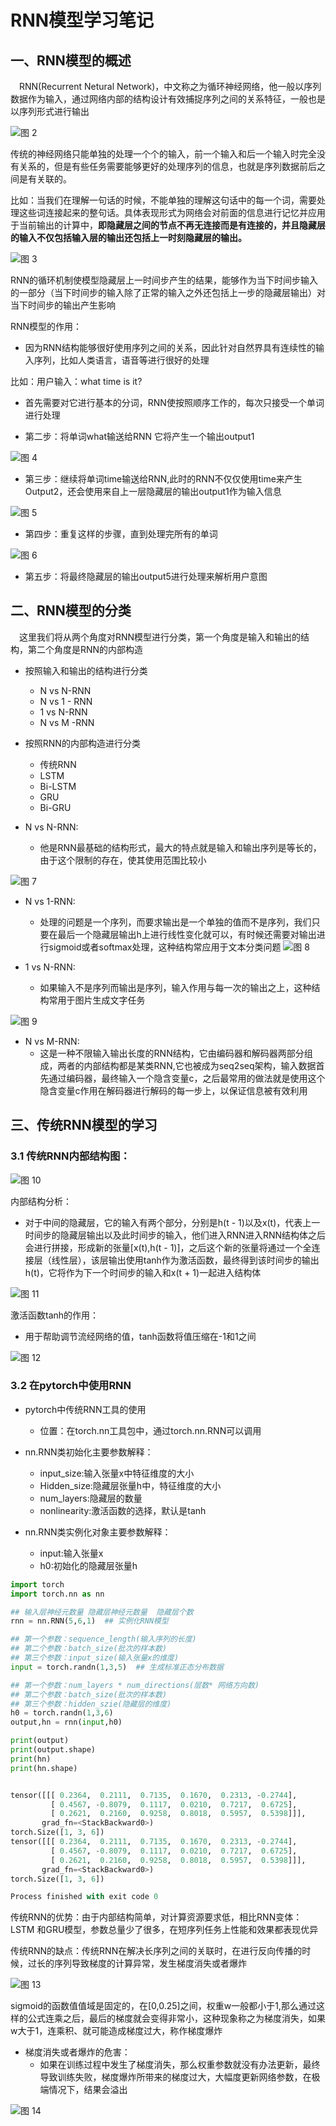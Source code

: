 # RNN模型学习笔记


## 一、RNN模型的概述

&emsp;RNN(Recurrent Netural Network)，中文称之为循环神经网络，他一般以序列数据作为输入，通过网络内部的结构设计有效捕捉序列之间的关系特征，一般也是以序列形式进行输出

![图 2](../../images/dd138929c2f70c50c2896dcf3909a32113de62b5867f8aedc16afa4f01993dbd.png)  

传统的神经网络只能单独的处理一个个的输入，前一个输入和后一个输入时完全没有关系的，但是有些任务需要能够更好的处理序列的信息，也就是序列数据前后之间是有关联的。


比如：当我们在理解一句话的时候，不能单独的理解这句话中的每一个词，需要处理这些词连接起来的整句话。具体表现形式为网络会对前面的信息进行记忆并应用于当前输出的计算中，**即隐藏层之间的节点不再无连接而是有连接的，并且隐藏层的输入不仅包括输入层的输出还包括上一时刻隐藏层的输出。**

![图 3](../../images/eeada8b5df50380168379d5e82f12f46119aa2a6c937f6231e4e1a2a681a982e.png)  

RNN的循环机制使模型隐藏层上一时间步产生的结果，能够作为当下时间步输入的一部分（当下时间步的输入除了正常的输入之外还包括上一步的隐藏层输出）对当下时间步的输出产生影响

RNN模型的作用：
* 因为RNN结构能够很好使用序列之间的关系，因此针对自然界具有连续性的输入序列，比如人类语言，语音等进行很好的处理

比如：用户输入：what time is it? 

* 首先需要对它进行基本的分词，RNN使按照顺序工作的，每次只接受一个单词进行处理

* 第二步：将单词what输送给RNN 它将产生一个输出output1

![图 4](../../images/aaa6158c1044b997f5fbde0c181ab54ad77144d7e7c952b35e33187ce1271278.png)  


* 第三步：继续将单词time输送给RNN,此时的RNN不仅仅使用time来产生Output2，还会使用来自上一层隐藏层的输出output1作为输入信息

![图 5](../../images/8d44cc3ce182914f9afab76afd44e7c69f0e9a5302ab48de7df3399c8be0a22e.png)  

* 第四步：重复这样的步骤，直到处理完所有的单词

![图 6](../../images/09a71351eb216e5accfb77cbd006f1dbe7d86d820e98bcadb1c6d6494ad65e5f.png)  

* 第五步：将最终隐藏层的输出output5进行处理来解析用户意图


## 二、RNN模型的分类

&emsp;这里我们将从两个角度对RNN模型进行分类，第一个角度是输入和输出的结构，第二个角度是RNN的内部构造

* 按照输入和输出的结构进行分类
  * N vs N-RNN
  * N vs 1 - RNN
  * 1 vs N-RNN
  * N vs M -RNN

* 按照RNN的内部构造进行分类
  * 传统RNN
  * LSTM
  * Bi-LSTM
  * GRU
  * Bi-GRU



* N vs N-RNN:
  * 他是RNN最基础的结构形式，最大的特点就是输入和输出序列是等长的，由于这个限制的存在，使其使用范围比较小

![图 7](../../images/83a2254f024abe58d517cfeaade16cffe0fd79f5f614e664f07e251bdccfc9e2.png)  


* N vs 1-RNN:
  * 处理的问题是一个序列，而要求输出是一个单独的值而不是序列，我们只要在最后一个隐藏层输出h上进行线性变化就可以，有时候还需要对输出进行sigmoid或者softmax处理，这种结构常应用于文本分类问题
![图 8](../../images/5ae91e09856ff1df577fe2d6e4b48a18fd50d367d92de296678edc797f1292c0.png)  


* 1 vs N-RNN:
  * 如果输入不是序列而输出是序列，输入作用与每一次的输出之上，这种结构常用于图片生成文字任务

![图 9](../../images/194d0499ad3d2c7c8ac87703f978fe7f49ee2af26835820ca729b13a19d49bc7.png)  


* N vs M-RNN:
  * 这是一种不限输入输出长度的RNN结构，它由编码器和解码器两部分组成，两者的内部结构都是某类RNN,它也被成为seq2seq架构，输入数据首先通过编码器，最终输入一个隐含变量c，之后最常用的做法就是使用这个隐含变量c作用在解码器进行解码的每一步上，以保证信息被有效利用

## 三、传统RNN模型的学习

### 3.1 传统RNN内部结构图：
![图 10](../../images/07726f4d99ecb6ab9edc26a5278a1df416d5415610bbd7b63eb6e230581420cb.png)  

内部结构分析：

* 对于中间的隐藏层，它的输入有两个部分，分别是h(t - 1)以及x(t)，代表上一时间步的隐藏层输出以及此时间步的输入，他们进入RNN进入RNN结构体之后会进行拼接，形成新的张量[x(t),h(t - 1)]，之后这个新的张量将通过一个全连接层（线性层），该层输出使用tanh作为激活函数，最终得到该时间步的输出h(t)，它将作为下一个时间步的输入和x(t + 1)一起进入结构体

![图 11](../../images/b5c19cd529693b95831bb46af37771b395ec0329e31faf9120fb438f3bcf3759.png)  

激活函数tanh的作用：
* 用于帮助调节流经网络的值，tanh函数将值压缩在-1和1之间

![图 12](../../images/96101956461d2ce2533e0e2882b0c68ff75231d6972c3450ca4387c190114770.png)  

### 3.2 在pytorch中使用RNN

* pytorch中传统RNN工具的使用
  * 位置：在torch.nn工具包中，通过torch.nn.RNN可以调用

* nn.RNN类初始化主要参数解释：
  * input_size:输入张量x中特征维度的大小
  * Hidden_size:隐藏层张量h中，特征维度的大小
  * num_layers:隐藏层的数量
  * nonlinearity:激活函数的选择，默认是tanh

* nn.RNN类实例化对象主要参数解释：
  * input:输入张量x
  * h0:初始化的隐藏层张量h

```py
import torch
import torch.nn as nn

## 输入层神经元数量 隐藏层神经元数量  隐藏层个数
rnn = nn.RNN(5,6,1)  ## 实例化RNN模型

## 第一个参数：sequence_length(输入序列的长度)
## 第二个参数：batch_size(批次的样本数)
## 第三个参数：input_size(输入张量x的维度)
input = torch.randn(1,3,5)  ## 生成标准正态分布数据

## 第一个参数：num_layers * num_directions(层数* 网络方向数)
## 第二个参数：batch_size(批次的样本数)
## 第三个参数：hidden_szie(隐藏层的维度)
h0 = torch.randn(1,3,6)
output,hn = rnn(input,h0)

print(output)
print(output.shape)
print(hn)
print(hn.shape)


```

```py

tensor([[[ 0.2364,  0.2111,  0.7135,  0.1670,  0.2313, -0.2744],
         [ 0.4567, -0.8079,  0.1117,  0.0210,  0.7217,  0.6725],
         [ 0.2621,  0.2160,  0.9258,  0.8018,  0.5957,  0.5398]]],
       grad_fn=<StackBackward0>)
torch.Size([1, 3, 6])
tensor([[[ 0.2364,  0.2111,  0.7135,  0.1670,  0.2313, -0.2744],
         [ 0.4567, -0.8079,  0.1117,  0.0210,  0.7217,  0.6725],
         [ 0.2621,  0.2160,  0.9258,  0.8018,  0.5957,  0.5398]]],
       grad_fn=<StackBackward0>)
torch.Size([1, 3, 6])

Process finished with exit code 0

```

传统RNN的优势：由于内部结构简单，对计算资源要求低，相比RNN变体：LSTM 和GRU模型，参数总量少了很多，在短序列任务上性能和效果都表现优异

传统RNN的缺点：传统RNN在解决长序列之间的关联时，在进行反向传播的时候，过长的序列导致梯度的计算异常，发生梯度消失或者爆炸

![图 13](../../images/fc76ba8a1aa87d26a94d1e6e256fa5a80fa4d70dcf19aede4e4ad3d1f35398c8.png)  

sigmoid的函数值值域是固定的，在[0,0.25]之间，权重w一般都小于1,那么通过这样的公式连乘之后，最后的梯度就会变得非常小，这种现象称之为梯度消失，如果w大于1，连乘积、就可能造成梯度过大，称作梯度爆炸

* 梯度消失或者爆炸的危害：
  * 如果在训练过程中发生了梯度消失，那么权重参数就没有办法更新，最终导致训练失败，梯度爆炸所带来的梯度过大，大幅度更新网络参数，在极端情况下，结果会溢出

![图 14](../../images/9ffab1924aacde26c523525b5c9e237b4eb4555ed871e3bf0d0177d4b64df0fe.png)  


